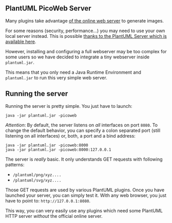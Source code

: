 ## PlantUML PicoWeb Server

Many plugins take advantage [of the online web server](http://plantuml.com/plantuml) to generate images.

For some reasons (security, performance...) you may need to use your own local server instead. This is possible [thanks to the PlantUML Server which is available here](server).

However, installing and configuring a full webserver may be too complex for some users so we have decided to integrate a tiny webserver inside ``plantuml.jar``.

This means that you only need a Java Runtime Environment and ``plantuml.jar`` to run this very simple web server.


## Running the server

Running the server is pretty simple. You just have to launch:

```
java -jar plantuml.jar -picoweb
```

*Attention*: By default, the server listens on *all* interfaces on port ``8080``. To change the default behavior, you can specify a colon separated port (still listening on all interfaces) or, both, a port and a bind address:

```
java -jar plantuml.jar -picoweb:8000
java -jar plantuml.jar -picoweb:8000:127.0.0.1
```

The server is *really* basic. It only understands GET requests with following patterns:

* ``/plantuml/png/xyz....``
* ``/plantuml/svg/xyz....``

Those GET requests are used by various PlantUML plugins.
Once you have launched your server, you can simply test it. With any web browser, you just have to point to: ``http://127.0.0.1:8080``.

This way, you can very easily use any plugins which need some PlantUML HTTP server *without* the official online server.


